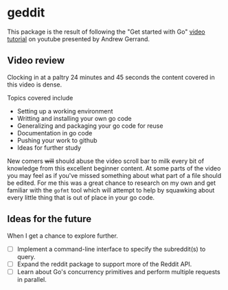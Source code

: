 # geddit
This package is the result of following the "Get started with Go" [video tutorial](https://youtu.be/2KmHtgtEZ1s) on youtube presented by Andrew Gerrand.

## Video review
Clocking in at a paltry 24 minutes and 45 seconds the content covered in this video is dense.

Topics covered include
* Setting up a working environment
* Writting and installing your own go code
* Generalizing and packaging your go code for reuse
* Documentation in go code
* Pushing your work to github
* Ideas for further study

New comers ~~will~~ should abuse the video scroll bar to milk every bit of knowledge from this excellent beginner content.
At some parts of the video you may feel as if you've missed something about what part of a file should be edited.
For me this was a great chance to research on my own and get familiar with the `gofmt` tool which will attempt to help by squawking about every little thing that is out of place in your go code.

## Ideas for the future
When I get a chance to explore further.

- [ ] Implement a command-line interface to specify the subreddit(s) to query.
- [ ] Expand the reddit package to support more of the Reddit API.
- [ ] Learn about Go's concurrency primitives and perform multiple requests in parallel.
